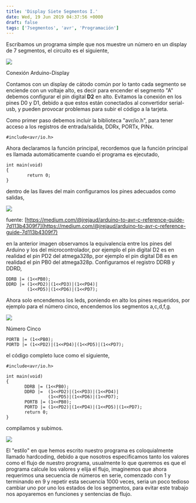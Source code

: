 ```yaml
---
title: 'Display Siete Segmentos I.'
date: Wed, 19 Jun 2019 04:37:56 +0000
draft: false
tags: ['7segmentos', 'avr', 'Programación']
---
```


Escribamos un programa simple que nos muestre un número en un display de 7 segmentos, el circuito es el siguiente,

![](https://eleckia.files.wordpress.com/2019/06/circuito7seg.png)

Conexión Arduino-Display

Contamos con un display de cátodo común por lo tanto cada segmento se enciende con un voltaje alto, es decir para encender el segmento "A" debemos configurar el pin digital **D2** en alto. Evitamos la conexión en los pines D0 y D1, debido a que estos están conectados al convertidor serial-usb, y pueden provocar problemas para subir el código a la tarjeta.

Como primer paso debemos incluir la biblioteca "avr/io.h", para tener acceso a los registros de entrada/salida, DDRx, PORTx, PINx.

```
#include<avr/io.h>
```

Ahora declaramos la función principal, recordemos que la función principal es llamada automáticamente cuando el programa es ejecutado,

```
int main(void)                                                                     
{                                                                                  
        return 0;                                                                  
}
```

dentro de las llaves del main configuramos los pines adecuados como salidas,

![](https://eleckia.files.wordpress.com/2019/06/333e3-1gxvtkbhgpvqfxhn75j1-9a.png)

fuente: [https://medium.com/@jrejaud/arduino-to-avr-c-reference-guide-7d113b4309f7](https://medium.com/@jrejaud/arduino-to-avr-c-reference-guide-7d113b4309f7)

en la anterior imagen observamos la equivalencia entre los pines del Arduino y los del microcontrolador, por ejemplo el pin digital D2 es en realidad el pin PD2 del atmega328p, por ejemplo el pin digital D8 es en realidad el pin PB0 del atmega328p. Configuramos el registro DDRB y DDRD,

```
DDRB |= (1<<PB0);
DDRD |= (1<<PD2)|(1<<PD3)|(1<<PD4)|
        (1<<PD5)|(1<<PD6)|(1<<PD7);
```

Ahora solo encendemos los leds, poniendo en alto los pines requeridos, por ejemplo para el número cinco, encendemos los segmentos a,c,d,f,g.

![](https://eleckia.files.wordpress.com/2019/06/7segdia5.png)

Número Cinco

```
PORTB |= (1<<PB0);
PORTD |= (1<<PD2)|(1<<PD4)|(1<<PD5)|(1<<PD7);
```

el código completo luce como el siguiente,

```
#include<avr/io.h>                                                              
                                                                                   
int main(void)                                                                     
{                                                                                  
       DDRB |= (1<<PB0);                                                           
       DDRD |=  (1<<PD2)|(1<<PD3)|(1<<PD4)|                                        
                (1<<PD5)|(1<<PD6)|(1<<PD7);                                        
       PORTB |= (1<<PB0);                                                          
       PORTD |= (1<<PD2)|(1<<PD4)|(1<<PD5)|(1<<PD7);                               
       return 0;                                                                   
}
```

compilamos y subimos.

![](https://eleckia.files.wordpress.com/2019/06/7seg5.png)

El "estilo" en que hemos escrito nuestro programa es coloquialmente llamado hardcoding, debido a que nosotros especificamos tanto los valores como el flujo de nuestro programa, usualmente lo que queremos es que el programa calcule los valores y elija el flujo, imaginemos que ahora requerimos una secuencia de números en serie, comenzado con 1 y terminando en 9 y repetir esta secuencia 1000 veces, seria un poco tedioso cambiar uno por uno los estados de los segmentos, para evitar este trabajo nos apoyaremos en funciones y sentencias de flujo.